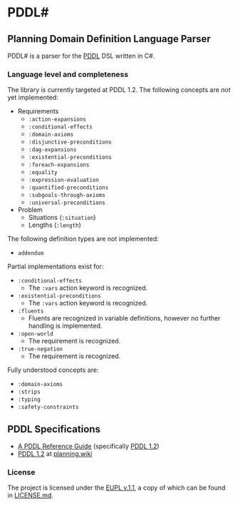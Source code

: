 PDDL#
=====

## Planning Domain Definition Language Parser 

PDDL# is a parser for the [PDDL](http://en.wikipedia.org/wiki/Planning_Domain_Definition_Language) DSL written in C#.

### Language level and completeness

The library is currently targeted at PDDL 1.2. The following concepts are *not* yet implemented:

* Requirements
	* `:action-expansions`
	* `:conditional-effects`
	* `:domain-axioms`
	* `:disjunctive-preconditions`
	* `:dag-expansions`
	* `:existential-preconditions`
	* `:foreach-expansions`
	* `:equality`
	* `:expression-evaluation`
	* `:quantified-preconditions`
	* `:subgoals-through-axioms`
	* `:universal-preconditions`
* Problem
	* Situations (`:situation`)
	* Lengths (`:length`)

The following definition types are not implemented:

* `addendum`

Partial implementations exist for:

* `:conditional-effects`
	* The `:vars` action keyword is recognized.
* `:existential-preconditions`
	* The `:vars` action keyword is recognized. 
* `:fluents`
	* Fluents are recognized in variable definitions, however no further handling is implemented.
* `:open-world`
	* The requirement is recognized.
* `:true-negation`
	* The requirement is recognized.

Fully understood concepts are:

* `:domain-axioms`
* `:strips`
* `:typing`
* `:safety-constraints`

## PDDL Specifications

- [A PDDL Reference Guide](https://github.com/jan-dolejsi/pddl-reference) (specifically [PDDL 1.2](https://github.com/jan-dolejsi/pddl-reference/blob/master/docs/reference/PDDL/main.md))
- [PDDL 1.2](https://planning.wiki/ref/pddl) at [planning.wiki](https://planning.wiki/)

### License

The project is licensed under the [EUPL v.1.1](https://joinup.ec.europa.eu/software/page/eupl/licence-eupl), a copy of which can be found in [LICENSE.md](LICENSE.md).